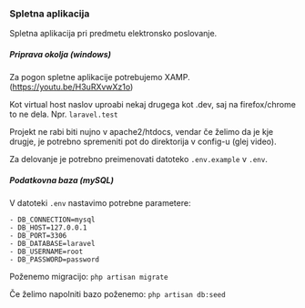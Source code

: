 ### Spletna aplikacija
Spletna aplikacija pri predmetu elektronsko poslovanje.

##### Priprava okolja (windows)
Za pogon spletne aplikacije potrebujemo XAMP.
(https://youtu.be/H3uRXvwXz1o)

Kot virtual host naslov uproabi nekaj drugega kot .dev, saj
na firefox/chrome to ne dela. Npr. `laravel.test`

Projekt ne rabi biti nujno v apache2/htdocs, vendar če
želimo da je kje drugje, je potrebno spremeniti pot do
direktorija v config-u (glej video).

Za delovanje je potrebno preimenovati datoteko `.env.example` v `.env`.

##### Podatkovna baza (mySQL)
V datoteki `.env` nastavimo potrebne parametere:
```
- DB_CONNECTION=mysql
- DB_HOST=127.0.0.1
- DB_PORT=3306
- DB_DATABASE=laravel
- DB_USERNAME=root
- DB_PASSWORD=password
```

Poženemo migracijo:
`php artisan migrate`

Če želimo napolniti bazo poženemo:
`php artisan db:seed`


